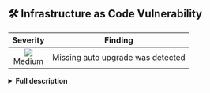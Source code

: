 
## 🛠️ Infrastructure as Code Vulnerability
<div align="center">

| Severity                | Finding                  |
| :---------------------: | :-----------------------------------: |
| ![](https://raw.githubusercontent.com/jfrog/frogbot/master/resources/v2/applicableMediumSeverity.png)<br>  Medium | Missing auto upgrade was detected |

</div>
<details>
<summary> <b>Full description</b> </summary>
<br>
Resource `google_container_node_pool` should have `management.auto_upgrade=true`

Vulnerable example - 
```
resource "google_container_node_pool" "vulnerable_example" {
    management {
     auto_upgrade = false
   }
}
```


</details>
